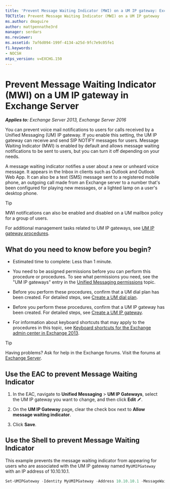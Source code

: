 ```yaml
---
title: 'Prevent Message Waiting Indicator (MWI) on a UM IP gateway: Exchange 2013 Help'
TOCTitle: Prevent Message Waiting Indicator (MWI) on a UM IP gateway
ms.author: dmaguire
author: mattpennathe3rd
manager: serdars
ms.reviewer:
ms.assetid: 7af6d094-199f-4134-a25d-9fc7e9c05fe1
f1.keywords:
- NOCSH
mtps_version: v=EXCHG.150
---
```


# Prevent Message Waiting Indicator (MWI) on a UM IP gateway in Exchange Server

_**Applies to:** Exchange Server 2013, Exchange Server 2016_

You can prevent voice mail notifications to users for calls received by a Unified Messaging (UM) IP gateway. If you enable this setting, the UM IP gateway can receive and send SIP NOTIFY messages for users. Message Waiting Indicator (MWI) is enabled by default and allows message waiting notifications to be sent to users, but you can turn it off depending on your needs.

A message waiting indicator notifies a user about a new or unheard voice message. It appears in the Inbox in clients such as Outlook and Outlook Web App. It can also be a text (SMS) message sent to a registered mobile phone, an outgoing call made from an Exchange server to a number that's been configured for playing new messages, or a lighted lamp on a user's desktop phone.

> [!TIP]
> MWI notifications can also be enabled and disabled on a UM mailbox policy for a group of users.

For additional management tasks related to UM IP gateways, see [UM IP gateway procedures](um-ip-gateway-procedures-exchange-2013-help.md).

## What do you need to know before you begin?

- Estimated time to complete: Less than 1 minute.

- You need to be assigned permissions before you can perform this procedure or procedures. To see what permissions you need, see the "UM IP gateways" entry in the [Unified Messaging permissions](unified-messaging-permissions-exchange-2013-help.md) topic.

- Before you perform these procedures, confirm that a UM dial plan has been created. For detailed steps, see [Create a UM dial plan](create-um-dial-plan-exchange-2013-help.md).

- Before you perform these procedures, confirm that a UM IP gateway has been created. For detailed steps, see [Create a UM IP gateway](create-um-ip-gateway-exchange-2013-help.md).

- For information about keyboard shortcuts that may apply to the procedures in this topic, see [Keyboard shortcuts for the Exchange admin center in Exchange 2013](keyboard-shortcuts-in-the-exchange-admin-center-2013-help.md).

> [!TIP]
> Having problems? Ask for help in the Exchange forums. Visit the forums at [Exchange Server](https://go.microsoft.com/fwlink/p/?linkId=60612).

## Use the EAC to prevent Message Waiting Indicator

1. In the EAC, navigate to **Unified Messaging** \> **UM IP Gateways**, select the UM IP gateway you want to change, and then click **Edit** ![Edit icon](images/ITPro_EAC_EditIcon.gif).

2. On the **UM IP Gateway** page, clear the check box next to **Allow message waiting indicator**.

3. Click **Save**.

## Use the Shell to prevent Message Waiting Indicator

This example prevents the message waiting indicator from appearing for users who are associated with the UM IP gateway named `MyUMIPGateway` with an IP address of 10.10.10.1.

```powershell
Set-UMIPGateway -Identity MyUMIPGateway -Address 10.10.10.1 -MessageWaitingIndicatorAllowed $false
```
